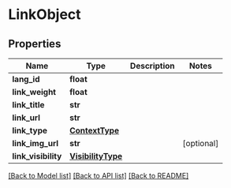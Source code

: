 # LinkObject

## Properties
Name | Type | Description | Notes
------------ | ------------- | ------------- | -------------
**lang_id** | **float** |  | 
**link_weight** | **float** |  | 
**link_title** | **str** |  | 
**link_url** | **str** |  | 
**link_type** | [**ContextType**](ContextType.md) |  | 
**link_img_url** | **str** |  | [optional] 
**link_visibility** | [**VisibilityType**](VisibilityType.md) |  | 

[[Back to Model list]](../README.md#documentation-for-models) [[Back to API list]](../README.md#documentation-for-api-endpoints) [[Back to README]](../README.md)

